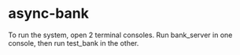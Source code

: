 # async-bank

To run the system, open 2 terminal consoles. Run bank_server in one console, then run test_bank in the other.


